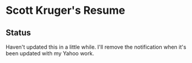 Scott Kruger's Resume
=====================

Status
------

Haven't updated this in a little while.  I'll remove the notification when it's
been updated with my Yahoo work.
